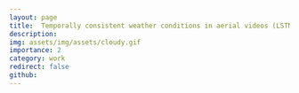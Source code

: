```yaml
---
layout: page
title:  Temporally consistent weather conditions in aerial videos (LSTM & GANs)
description: 
img: assets/img/assets/cloudy.gif
importance: 2
category: work
redirect: false
github: 
---
```


